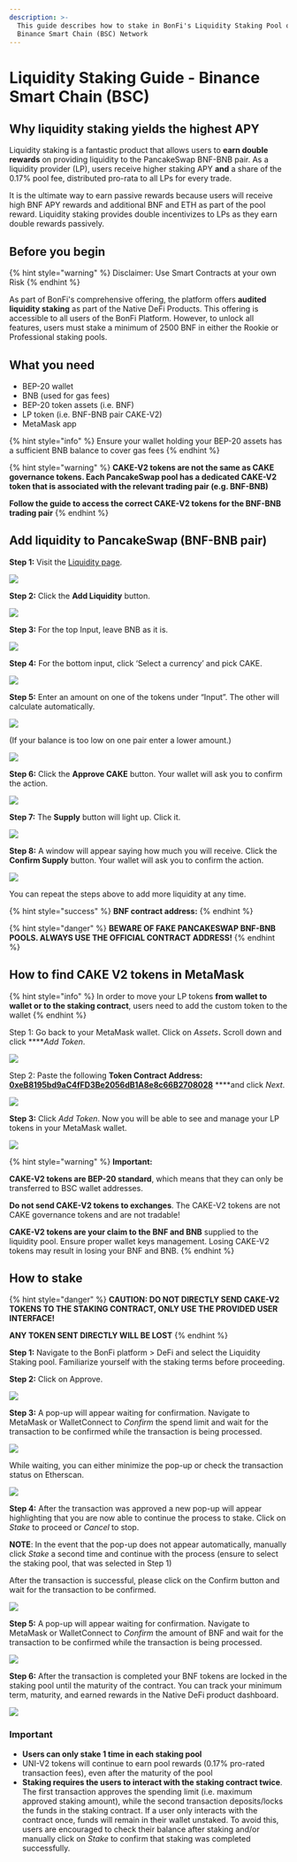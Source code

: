 ```yaml
---
description: >-
  This guide describes how to stake in BonFi's Liquidity Staking Pool on the
  Binance Smart Chain (BSC) Network
---
```


# Liquidity Staking Guide - Binance Smart Chain \(BSC\)

## Why liquidity staking yields the highest APY

Liquidity staking is a fantastic product that allows users to **earn double rewards** on providing liquidity to the PancakeSwap BNF-BNB pair. As a liquidity provider \(LP\), users receive higher staking APY **and** a share of the 0.17% pool fee, distributed pro-rata to all LPs for every trade.

It is the ultimate way to earn passive rewards because users will receive high BNF APY rewards and additional BNF and ETH as part of the pool reward. Liquidity staking provides double incentivizes to LPs as they earn double rewards passively.

## Before you begin

{% hint style="warning" %}
Disclaimer: Use Smart Contracts at your own Risk 
{% endhint %}

As part of BonFi's comprehensive offering, the platform offers **audited liquidity staking** as part of the Native DeFi Products. This offering is accessible to all users of the BonFi Platform. However, to unlock all features, users must stake a minimum of 2500 BNF in either the Rookie or Professional staking pools. 

## **What you need**

* BEP-20 wallet 
* BNB \(used for gas fees\)
* BEP-20 token assets \(i.e. BNF\)
* LP token \(i.e. BNF-BNB pair CAKE-V2\) 
* MetaMask app

{% hint style="info" %}
Ensure your wallet holding your BEP-20 assets has a sufficient BNB balance to cover gas fees
{% endhint %}

{% hint style="warning" %}
**CAKE-V2 tokens are not the same as CAKE governance tokens. Each PancakeSwap pool has a dedicated CAKE-V2 token that is associated with the relevant trading pair \(e.g. BNF-BNB\)**

**Follow the guide to access the correct CAKE-V2 tokens for the BNF-BNB trading pair**
{% endhint %}

## Add liquidity to PancakeSwap \(BNF-BNB pair\)

**Step 1:** Visit the [Liquidity page](https://exchange.pancakeswap.finance/#/pool).

![](https://lh3.googleusercontent.com/hfW_TUaVduHQ2dKUPuZVq8jX20QPNQZXHbcHM1uRDzAaS5_c3oaNb75UfEECpoGj4dLsarnPuwCiezy7rWu6EZdGXFk48G1dR7fVA93U5LKe_o-YBHlMgzH7BNGlOb7f7yRNwhEm)

**Step 2:** Click the **Add Liquidity** button.

![](https://lh6.googleusercontent.com/IeTQOnHr8wsut91ndR7uQ8nkeJk_ZMOP5S4OsblPPi-lylV1CbFurUD4Y6Zrio7nJ65JDdNS3MyXX-bVX5oTEMwGtTD_QTsSpJa_lK0Etp5yHew5k3aSbbOa9t5nv-tTF8g4n6FI)

**Step 3:** For the top Input, leave BNB as it is.

![](https://lh6.googleusercontent.com/7UfInV4nZgm0mL3Vnxl2cjV8KaN9m6yfv-Uc3kenjoOJPBVo0pACw1wS9cAUNnQ_hgzzX_AsAhad8Va4rlsR95b3WS1tTAMUgiLnxCmLjk3PpXm0JXPqvE6rVbr5AWQinM2_ocNX)

**Step 4:** For the bottom input, click ‘Select a currency’ and pick CAKE.

![](https://lh5.googleusercontent.com/r8RXCF8oe-SNr1JGqB7kkKk-piDeRuaCfWf9mdQgyc0dERMwJln1H5qQzpUWW5vtyIh5WyYN6AvLNv0MAcSlwB8tkD2NS1WJdcaXQ1K1ce2pST0RIoYbEURFUWJEt_CXZyLqNEmz)

**Step 5:** Enter an amount on one of the tokens under “Input”. The other will calculate automatically.

![](https://lh6.googleusercontent.com/V3WD5xi7-r69iUMgVMyPzEk9TZLPm2ULGh6GRnfMjpVF69woVtu8Oje2UXnR1GGfD53HfMIrBCGmkHnqjK3xd1JErQvd1_LM-vdqVnYz3PidSKKVgCLMi7B4wCW7MTKMeT8VFU7G)

\(If your balance is too low on one pair enter a lower amount.\)

![](https://lh4.googleusercontent.com/o0NqkRyK2OPYADQmFHBJBkUvHrjxqftEHNrN7m2qQiXJYkdMAZhU27590R7djMwXzZZtnwZ1M0KUZqBbKpNlw7p9xN4TXKcAP0sswIQ2sJPiWBSGcKFZH7sOTZKE-vttYdIU0aQc)

**Step 6:** Click the **Approve CAKE** button. Your wallet will ask you to confirm the action.

![](https://lh5.googleusercontent.com/wcvUd1a-8NWhODzy_dHmLZ2OouC6DlHONRGRNUScEf9gSJeyf70aXOyQK0gFaI_wwXjXhifeYAHTbfX5B7VoIcVGCclZidnT-8ZkCfAzBVJMGwC0_dHiNnXIwcwSEvE_sSzzPARO)

**Step 7:** The **Supply** button will light up. Click it.

![](https://lh6.googleusercontent.com/wkQFYbPP7MQBmO-EYEUaXESs1ID5NWL9950OL9ouFyIdoR6COLtkFc9-VHirRe-RpavHjG9zrPRguZej2jmymP1lKGFprWXwkKTgyxbvDgrKKDwFfCS7GTzJTMkf1XQB7yCOhYDS)

**Step 8:** A window will appear saying how much you will receive. Click the **Confirm Supply** button. Your wallet will ask you to confirm the action.

![](https://lh4.googleusercontent.com/EOB0N6Vbr5clnlb_4yb0QsPOSLkvRXapUBPUaA5woYQaENgAMZIFRT41eTQrg3f5El73BPH3kDyzGSspW3pG5txeSj6BBMuiJnxulIwteqdpczKyaVS1Ig18sViRM4AIfzBUCz6k)

You can repeat the steps above to add more liquidity at any time.

{% hint style="success" %}
**BNF contract address:** 
{% endhint %}

{% hint style="danger" %}
**BEWARE OF FAKE PANCAKESWAP BNF-BNB POOLS. ALWAYS USE THE OFFICIAL CONTRACT ADDRESS!**
{% endhint %}

## **How to find CAKE V2 tokens in MetaMask**​ <a id="f761"></a>

{% hint style="info" %}
In order to move your LP tokens **from wallet to wallet or to the staking contract**, users need to add the custom token to the wallet
{% endhint %}

Step 1: Go back to your MetaMask wallet. Click on _Assets_**.** Scroll down and click ****_Add Token_.

![](../../.gitbook/assets/image%20%2821%29.png)

Step 2: Paste the following **Token Contract Address:** [**0xeB8195bd9aC4fFD3Be2056dB1A8e8c66B2708028**](https://etherscan.io/address/0xeB8195bd9aC4fFD3Be2056dB1A8e8c66B2708028) ****and click _Next_.

![](../../.gitbook/assets/image%20%2816%29.png)

**Step 3:** Click _Add Token_. Now you will be able to see and manage your LP tokens in your MetaMask wallet. 

![](../../.gitbook/assets/image%20%2815%29.png)

{% hint style="warning" %}
**Important:**

**CAKE-V2 tokens are BEP-20 standard**, which means that they can only be transferred to BSC wallet addresses.

**Do not send CAKE-V2 tokens to exchanges**. The CAKE-V2 tokens are not CAKE governance tokens and are not tradable!

**CAKE-V2 tokens are your claim to the BNF and BNB** supplied to the liquidity pool. Ensure proper wallet keys management. Losing CAKE-V2 tokens may result in losing your BNF and BNB.
{% endhint %}

## How to stake

{% hint style="danger" %}
**CAUTION: DO NOT DIRECTLY SEND CAKE-V2 TOKENS TO THE STAKING CONTRACT, ONLY USE THE PROVIDED USER INTERFACE!**

**ANY TOKEN SENT DIRECTLY WILL BE LOST**
{% endhint %}

**Step 1:** Navigate to the BonFi platform &gt; DeFi and select the Liquidity Staking pool. Familiarize yourself with the staking terms before proceeding. 

**Step 2:** Click on Approve.

![](../../.gitbook/assets/image%20%2833%29.png)

**Step 3:** A pop-up will appear waiting for confirmation. Navigate to MetaMask or WalletConnect to _Confirm_  the spend limit and wait for the transaction to be confirmed while the transaction is being processed.

![](../../.gitbook/assets/image%20%287%29.png)

While waiting, you can either minimize the pop-up or check the transaction status on Etherscan.

![](../../.gitbook/assets/image%20%284%29.png)

**Step 4:** After the transaction was approved a new pop-up will appear highlighting that you are now able to continue the process to stake. Click on _Stake_ to proceed or _Cancel_ to stop.

**NOTE**: In the event that the pop-up does not appear automatically, manually click _Stake_ a second time and continue with the process \(ensure to select the staking pool, that was selected in Step 1\)

After the transaction is successful, please click on the Confirm button and wait for the transaction to be confirmed.

![](../../.gitbook/assets/image%20%282%29.png)

**Step 5:** A pop-up will appear waiting for confirmation. Navigate to MetaMask or WalletConnect to _Confirm_  the amount of BNF and wait for the transaction to be confirmed while the transaction is being processed.

![](../../.gitbook/assets/image%20%2818%29.png)

**Step 6:** After the transaction is completed your BNF tokens are locked in the staking pool until the maturity of the contract. You can track your minimum term, maturity, and earned rewards in the Native DeFi product dashboard.

![](../../.gitbook/assets/image%20%2814%29.png)

### **Important**

* **Users can only stake 1 time in each staking pool**
* UNI-V2 tokens will continue to earn pool rewards \(0.17% pro-rated transaction fees\), even after the maturity of the pool
* **Staking requires the users to interact with the staking contract twice**. The first transaction approves the spending limit \(i.e. maximum approved staking amount\), while the second transaction deposits/locks the funds in the staking contract. If a user only interacts with the contract once, funds will remain in their wallet unstaked. To avoid this, users are encouraged to check their balance after staking and/or manually click on _Stake_ to confirm that staking was completed successfully.

